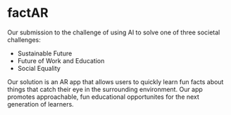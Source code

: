 # factAR
Our submission to the challenge of using AI to solve one of three societal challenges:  
- Sustainable Future  
- Future of Work and Education  
- Social Equality  
  
Our solution is an AR app that allows users to quickly learn fun facts about things that catch their eye in the surrounding environment. 
Our app promotes approachable, fun educational opportunites for the next generation of learners.
